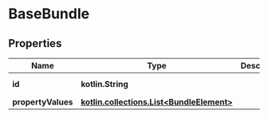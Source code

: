 
# BaseBundle

## Properties
Name | Type | Description | Notes
------------ | ------------- | ------------- | -------------
**id** | **kotlin.String** |  |  [optional] [readonly]
**propertyValues** | [**kotlin.collections.List&lt;BundleElement&gt;**](BundleElement.md) |  |  [optional]



